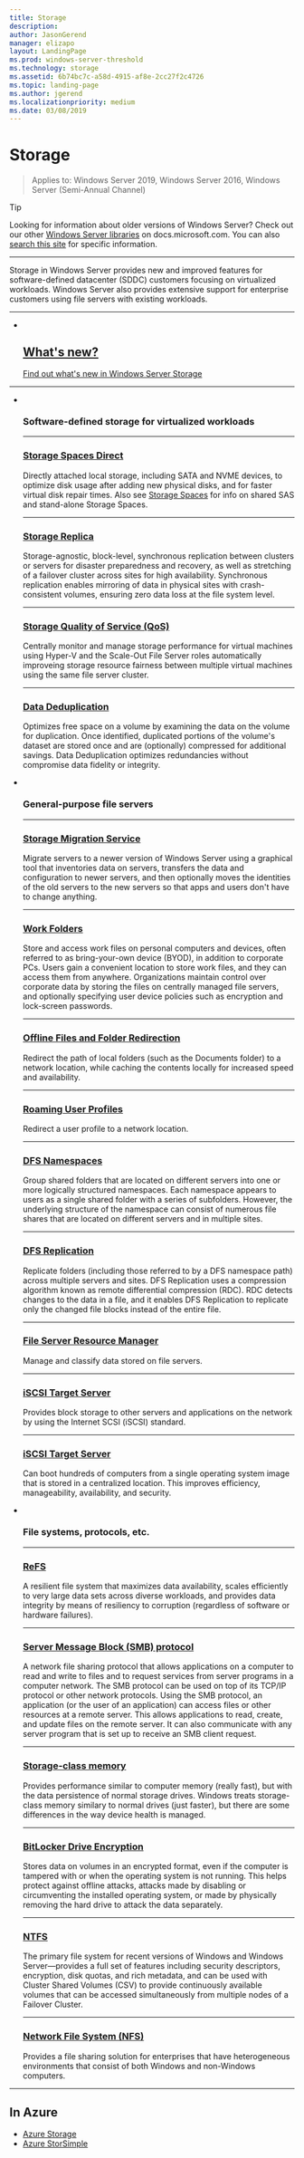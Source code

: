 ```yaml
---
title: Storage
description: 
author: JasonGerend
manager: elizapo
layout: LandingPage
ms.prod: windows-server-threshold
ms.technology: storage
ms.assetid: 6b74bc7c-a58d-4915-af8e-2cc27f2c4726
ms.topic: landing-page
ms.author: jgerend
ms.localizationpriority: medium
ms.date: 03/08/2019
---
```

# Storage

>Applies to: Windows Server 2019, Windows Server 2016, Windows Server (Semi-Annual Channel)

>[!TIP]
> Looking for information about older versions of Windows Server? Check out our other [Windows Server libraries](/previous-versions/windows/) on docs.microsoft.com. You can also [search this site](https://docs.microsoft.com/search/index?search=Windows+Server&dataSource=previousVersions) for specific information.

<hr />
Storage in Windows Server provides new and improved features for software-defined datacenter (SDDC) customers focusing on virtualized workloads. Windows Server also provides extensive support for enterprise customers using file servers with existing workloads.

<hr />
<ul class="cardsF panelContent">
<li>
 <a href="whats-new-in-storage.md">
                            <div class="cardSize">
                                <div class="cardPadding">
                                    <div class="card">
                                        <div class="cardImageOuter">
                                            <div class="cardImage">
                                                <img src="../media/i-whats-new.svg" alt="" />
                                            </div>
                                        </div>
                                        <div class="cardText">
                                            <h2>What's new?</h2>
                                            <p>Find out what's new in Windows Server Storage</p>
                                        </div>
                                    </div>
                                </div>
                            </div>
                          </a>
                        </li>
</ul>
<hr />
<ul class="cardsF panelContent">
<li>
        <div class="cardSize">
            <div class="cardPadding">
                <div class="card">
                    <div class="cardImageOuter">
                        <div class="cardImage">
                            <img src="../media/i-store.svg" alt="" />
                        </div>
                    </div>
                    <div class="cardText">
                        <h3>Software-defined storage for virtualized workloads</h3>
<HR />
                        <p><h3><a href="storage-spaces/storage-spaces-direct-overview.md">Storage Spaces Direct</a></h3> Directly attached local storage, including SATA and NVME devices, to optimize disk usage after adding new physical disks, and for faster virtual disk repair times. Also see <a href="storage-spaces/overview.md">Storage Spaces</a> for info on shared SAS and stand-alone Storage Spaces.</p>
<HR />
                        <p><h3><a href="storage-replica/storage-replica-overview.md">Storage Replica</a></h3> Storage-agnostic, block-level, synchronous replication between clusters or servers for disaster preparedness and recovery, as well as stretching of a failover cluster across sites for high availability. Synchronous replication enables mirroring of data in physical sites with crash-consistent volumes, ensuring zero data loss at the file system level.</p>
<HR />
                        <p><h3><a href="storage-qos/storage-qos-overview.md">Storage Quality of Service (QoS)</a></h3> Centrally monitor and manage storage performance for virtual machines using Hyper-V and the Scale-Out File Server roles automatically improveing storage resource fairness between multiple virtual machines using the same file server cluster.</p>
<HR />
                        <p><h3><a href="data-deduplication/overview.md">Data Deduplication</a></h3> Optimizes free space on a volume by examining the data on the volume for duplication. Once identified, duplicated portions of the volume's dataset are stored once and are (optionally) compressed for additional savings. Data Deduplication optimizes redundancies without compromise data fidelity or integrity.</p>
                    </div>
                </div>
            </div>
        </div>
    </li>
<li>
        <div class="cardSize">
            <div class="cardPadding">
                <div class="card">
                    <div class="cardImageOuter">
                        <div class="cardImage">
                            <img src="../media/i-store.svg" alt="" />
                        </div>
                    </div>
                    <div class="cardText">
                        <h3>General-purpose file servers</h3>
<HR />
                        <p><h3><a href="storage-migration-service/overview.md">Storage Migration Service</a></h3>Migrate servers to a newer version of Windows Server using a graphical tool that inventories data on servers, transfers the data and configuration to newer servers, and then optionally moves the identities of the old servers to the new servers so that apps and users don't have to change anything.</p>
<HR />
                        <p><h3><a href="work-folders/work-folders-overview.md">Work Folders</a></h3> Store and access work files on personal computers and devices, often referred to as bring-your-own device (BYOD), in addition to corporate PCs. Users gain a convenient location to store work files, and they can access them from anywhere. Organizations maintain control over corporate data by storing the files on centrally managed file servers, and optionally specifying user device policies such as encryption and lock-screen passwords.</p>
<HR />
                        <p><h3><a href="folder-redirection/folder-redirection-rup-overview.md">Offline Files and Folder Redirection</a></h3> Redirect the path of local folders (such as the Documents folder) to a network location, while caching the contents locally for increased speed and availability.</p>
<HR />
                        <p><h3><a href="folder-redirection/deploy-roaming-user-profiles.md">Roaming User Profiles</a></h3> Redirect a user profile to a network location.</p>
<HR />
                        <p><h3><a href="dfs-namespaces/dfs-overview.md">DFS Namespaces</a></h3> Group shared folders that are located on different servers into one or more logically structured namespaces. Each namespace appears to users as a single shared folder with a series of subfolders. However, the underlying structure of the namespace can consist of numerous file shares that are located on different servers and in multiple sites.</p>
<HR />
                        <p><h3><a href="dfs-replication/dfsr-overview.md">DFS Replication</a></h3> Replicate folders (including those referred to by a DFS namespace path) across multiple servers and sites. DFS Replication uses a compression algorithm known as remote differential compression (RDC). RDC detects changes to the data in a file, and it enables DFS Replication to replicate only the changed file blocks instead of the entire file.</p>
<HR />
                        <p><h3><a href="fsrm/fsrm-overview.md">File Server Resource Manager</a></h3> Manage and classify data stored on file servers.<p>
<HR />
                        <p><h3><a href="iscsi/iscsi-target-server.md">iSCSI Target Server</a></h3> Provides block storage to other servers and applications on the network by using the Internet SCSI (iSCSI) standard.</p>
<HR />
                       <p><h3><a href="iscsi/iscsi-boot-overview.md">iSCSI Target Server</a></h3> Can boot hundreds of computers from a single operating system image that is stored in a centralized location. This improves efficiency, manageability, availability, and security.</p>
                    </div>
                </div>
            </div>
        </div>
    </li>
<li>
        <div class="cardSize">
            <div class="cardPadding">
                <div class="card">
                    <div class="cardImageOuter">
                        <div class="cardImage">
                            <img src="../media/i-store.svg" alt="" />
                        </div>
                    </div>
                    <div class="cardText">
                        <h3>File systems, protocols, etc.</h3>
<HR />
                        <p><h3><a href="refs/refs-overview.md">ReFS</a></h3> A resilient file system that maximizes data availability, scales efficiently to very large data sets across diverse workloads, and provides data integrity by means of resiliency to corruption (regardless of software or hardware failures).<p>
<HR />
                        <p><h3><a href="file-server/file-server-smb-overview.md">Server Message Block (SMB) protocol</a></h3> A network file sharing protocol that allows applications on a computer to read and write to files and to request services from server programs in a computer network. The SMB protocol can be used on top of its TCP/IP protocol or other network protocols. Using the SMB protocol, an application (or the user of an application) can access files or other resources at a remote server. This allows applications to read, create, and update files on the remote server. It can also communicate with any server program that is set up to receive an SMB client request.<p>
<HR />
                        <p><h3><a href="storage-spaces/Storage-class-memory-health.md">Storage-class memory</a></h3> Provides performance similar to computer memory (really fast), but with the data persistence of normal storage drives. Windows treats storage-class memory similary to normal drives (just faster), but there are some differences in the way device health is managed.<p>
<HR />
                        <p><h3><a href="https://technet.microsoft.com/library/cc766295(v=ws.10).aspx">BitLocker Drive Encryption</a></h3> Stores data on volumes in an encrypted format, even if the computer is tampered with or when the operating system is not running. This helps protect against offline attacks, attacks made by disabling or circumventing the installed operating system, or made by physically removing the hard drive to attack the data separately.<p>
<HR />
                        <p><h3><a href="https://technet.microsoft.com/library/dn466522(v=ws.11).aspx">NTFS</a></h3> The primary file system for recent versions of Windows and Windows Server—provides a full set of features including security descriptors, encryption, disk quotas, and rich metadata, and can be used with Cluster Shared Volumes (CSV) to provide continuously available volumes that can be accessed simultaneously from multiple nodes of a Failover Cluster.<p>
<HR />
                        <p><h3><a href="https://technet.microsoft.com/library/jj592688(v=ws.11).aspx">Network File System (NFS)</a></h3> Provides a file sharing solution for enterprises that have heterogeneous environments that consist of both Windows and non-Windows computers.<p>
                    </div>
                </div>
            </div>
        </div>
    </li>
</ul>

---


## In Azure

* [Azure Storage](https://azure.microsoft.com/documentation/services/storage/)
* [Azure StorSimple](https://www.microsoft.com/en-us/cloud-platform/azure-storsimple)
